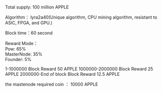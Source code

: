 Total supply: 100 million APPLE

Algorithm： lyra2a40(Unique algorithm, CPU mining algorithm, resistant to ASIC, FPGA, and GPU.)

Block time：60 second

Reward Mode：   
Pow:          65%     
MasterNode:   35%    
Founder:      5%   
 
1-1000000                     Block Reward 50 APPLE
1000000-2000000               Block Reward 25 APPLE
2000000-End of block          Block Reward 12.5 APPLE

the mastenode required coin ： 10000 APPLE
